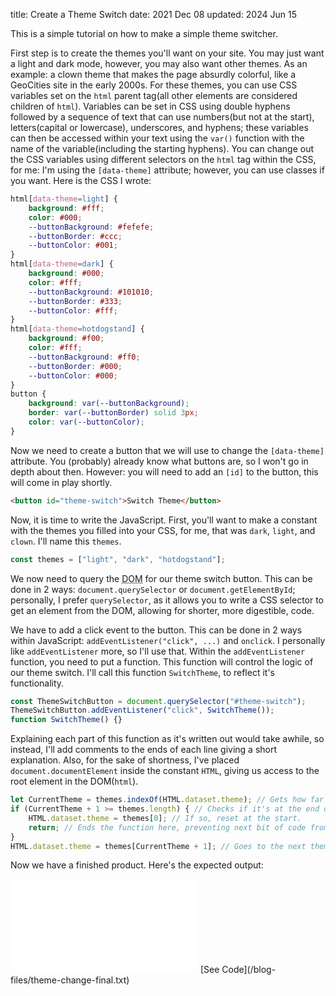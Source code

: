 title: Create a Theme Switch
date: 2021 Dec 08
updated: 2024 Jun 15

This is a simple tutorial on how to make a simple theme switcher.

First step is to create the themes you'll want on your site. You may just want a light and dark mode, however, you may also want other themes. As an example: a clown theme that makes the page absurdly colorful, like a GeoCities site in the early 2000s. For these themes, you can use CSS variables set on the `html` parent tag(all other elements are considered children of `html`). Variables can be set in CSS using double hyphens followed by a sequence of text that can use numbers(but not at the start), letters(capital or lowercase), underscores, and hyphens; these variables can then be accessed within your text using the `var()` function with the name of the variable(including the starting hyphens). You can change out the CSS variables using different selectors on the `html` tag within the CSS, for me: I'm using the `[data-theme]` attribute; however, you can use classes if you want. Here is the CSS I wrote:

```css
html[data-theme=light] {
    background: #fff;
    color: #000;
    --buttonBackground: #fefefe;
    --buttonBorder: #ccc;
    --buttonColor: #001;
}
html[data-theme=dark] {
    background: #000;
    color: #fff;
    --buttonBackground: #101010;
    --buttonBorder: #333;
    --buttonColor: #fff;
}
html[data-theme=hotdogstand] {
    background: #f00;
    color: #fff;
    --buttonBackground: #ff0;
    --buttonBorder: #000;
    --buttonColor: #000;
}
button {
    background: var(--buttonBackground);
    border: var(--buttonBorder) solid 3px;
    color: var(--buttonColor);
}
```

Now we need to create a button that we will use to change the `[data-theme]` attribute. You (probably) already know what buttons are, so I won't go in depth about then. However: you will need to add an `[id]` to the button, this will come in play shortly.

```html
<button id="theme-switch">Switch Theme</button>
```

Now, it is time to write the JavaScript. First, you'll want to make a constant with the themes you filled into your CSS, for me, that was `dark`, `light`, and `clown`. I'll name this `themes`.

```javascript
const themes = ["light", "dark", "hotdogstand"];
```

We now need to query the <abbr title="Document Object Model">DOM</abbr> for our theme switch button. This can be done in 2 ways: `document.querySelector` or `document.getElementById`; personally, I prefer `querySelector`, as it allows you to write a CSS selector to get an element from the DOM, allowing for shorter, more digestible, code.

We have to add a click event to the button. This can be done in 2 ways within JavaScript: `addEventListener("click", ...)` and `onclick`. I personally like `addEventListener` more, so I'll use that. Within the `addEventListener` function, you need to put a function. This function will control the logic of our theme switch. I'll call this function `SwitchTheme`, to reflect it's functionality.

```javascript
const ThemeSwitchButton = document.querySelector("#theme-switch");
ThemeSwitchButton.addEventListener("click", SwitchTheme());
function SwitchTheme() {}
```

Explaining each part of this function as it's written out would take awhile, so instead, I'll add comments to the ends of each line giving a short explanation. Also, for the sake of shortness, I've placed `document.documentElement` inside the constant `HTML`, giving us access to the root element in the DOM(`html`).

```javascript
let CurrentTheme = themes.indexOf(HTML.dataset.theme); // Gets how far in the current theme is into the "themes" constant.
if (CurrentTheme + 1 >= themes.length) { // Checks if it's at the end of the array,
    HTML.dataset.theme = themes[0]; // If so, reset at the start.
    return; // Ends the function here, preventing next bit of code from running.
}
HTML.dataset.theme = themes[CurrentTheme + 1]; // Goes to the next theme.
```

Now we have a finished product. Here's the expected output:

<iframe id="finalProduct" src="/blog-files/theme-change-final.html" style="border:none"></iframe>
[See Code](/blog-files/theme-change-final.txt)
